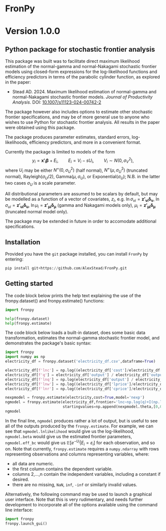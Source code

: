 # FronPy
# Version 1.0.0
## Python package for stochastic frontier analysis
This package was built was to facilitate direct maximum likelihood estimation of the normal-gamma and normal-Nakagami stochastic frontier models using closed-form expressions for the log-likelihood functions and efficiency predictors in terms of the parabolic cylinder function, as explored in the paper:

- Stead AD. 2024. Maximum likelihood estimation of normal-gamma and normal-Nakagami stochastic frontier models. _Journal of Productivity Analysis_. DOI: [10.1007/s11123-024-00742-2](https://doi.org/10.1007/s11123-024-00742-2)

The package however also includes options to estimate other stochastic frontier specifications, and may be of more general use to anyone who wishes to use Python for stochastic frontier analysis. All results in the paper were obtained using this package.

The package produces parameter estimates, standard errors, log-likelihoods, efficiency predictors, and more in a convenient format.

Currently the package is limited to models of the form
$$y_i=\boldsymbol{x'_i\beta}+E_i, \qquad
    E_i=V_i-sU_i, \qquad V_i\sim N\left(0,\sigma_V^2\right),$$
where $U_i$ may be either $N^+\left(0,\sigma_U^2\right)$ (half normal), $N^+\left(\mu,\sigma_U^2\right)$ (truncated normal), $\mathrm{Rayleigh}\left(\sigma_U/2\right)$, $\mathrm{Gamma}\left(\mu,\sigma_U\right)$, or $\mathrm{Exponential}\left(\sigma_U\right)$; N.B. in the latter two cases $\sigma_U$ is a scale parameter.

All distributional parameters are assumed to be scalars by default, but may be modelled as a function of a vector of covariates, $z_i$, e.g. $\ln\sigma_{vi} = \boldsymbol{z'_{vi}\delta_v}$, $\ln\sigma_{ui} = \boldsymbol{z'_{ui}\delta_u}$, $\ln\mu_{i} = \boldsymbol{z'_{\mu i}\delta_\mu}$ (gamma and Nakagami models only), $\mu_{i} = \boldsymbol{z'_{\mu i}\delta_\mu}$ (truncated normal model only). 


The package may be extended in future in order to accomodate additional specifications.

## Installation
Provided you have the `git` package installed, you can install `FronPy` by entering: 
```python
pip install git+https://github.com/AlexStead/FronPy.git
```

## Getting started
The code block below prints the help text explaining the use of the fronpy.dataset() and fronpy.estimate() functions:
```python
import fronpy

help(fronpy.dataset)
help(fronpy.estimate)
```

The code block below loads a built-in dataset, does some basic data transformation, estimates the normal-gamma stochastic frontier model, and demonstrates the package's basic syntax:
```python
import fronpy
import numpy as np
electricity_df = fronpy.dataset('electricity_df.csv',dataframe=True)

electricity_df[f'lnc'] = np.log((electricity_df['cost']/electricity_df['cost'].mean())/(electricity_df['fprice']/electricity_df['fprice'].mean()))
electricity_df[f'q'] = electricity_df['output'] / electricity_df['output'].mean()
electricity_df[f'lnq'] = np.log(electricity_df['output'] / electricity_df['output'].mean())
electricity_df[f'lnw'] = np.log((electricity_df['lprice']/electricity_df['lprice'].mean())/(electricity_df['fprice']/electricity_df['fprice'].mean()))
electricity_df[f'lnr'] = np.log((electricity_df['cprice']/electricity_df['cprice'].mean())/(electricity_df['fprice']/electricity_df['fprice'].mean()))

nexpmodel = fronpy.estimate(electricity,cost=True,model='nexp')
ngmodel = fronpy.estimate(electricity_df,frontier='lnc~np.log(q)+I(np.log(q)**2)+lnw+lnr',cost=True,model='ng',
                          startingvalues=np.append(nexpmodel.theta,[0,0]))
ngmodel
```

In the final line, `ngmodel` produces rather a lot of output, but is useful to see all of the outputs produced by the `fronpy.estimate`. For example, we can see that `ngmodel.lnlikelihood` would give us the log-likelihood, `ngmodel.beta` would give us the estimated frontier parameters, `ngmodel.eff_bc` would give us $\mathbb{E}[e^{-U_i}|E_i=\varepsilon_i]$ for each observation, and so on. Note that currently, `fronpy.estimate` requires a `numpy.ndarray` with rows representing observations and columns representing variables, where:
- all data are numeric.
- the first column contains the dependent variable.
- columns 2,...,n contain the independent variables, including a constant if desired.
- there are no missing, `NaN`, `inf`, `-inf` or similarly invalid values.

Alternatively, the following command may be used to launch a graphical user interface. Note that this is very rudimentary, and needs further development to incorporate all of the options available using the command line interface:
```python
import fronpy
fronpy.launch_gui()
```
